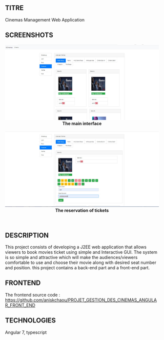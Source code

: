 ## TITRE
Cinemas Management Web Application

## SCREENSHOTS

<p align="center"> 
    <img src="1.jpg" alt="the main interface"><br>
    <b>The main interface</b>
    <br><br>
     <img src="2.jpg" alt="ticket reservation"><br>
    <b>The reservation of tickets</b>
 </p>
<br>

## DESCRIPTION

This project consists of developing a J2EE  web application that allows viewers to book movies ticket using simple and Interactive GUI.  The system is so simple and attractive which will make the audiences/viewers comfortable to use and choose their movie along with desired seat number and position.
this project contains a back-end part and a front-end part.

## FRONTEND
The frontend source code :
<br>
https://github.com/aniskchaou/PROJET_GESTION_DES_CINEMAS_ANGULAR_FRONT_END

## TECHNOLOGIES

Angular 7, typescript